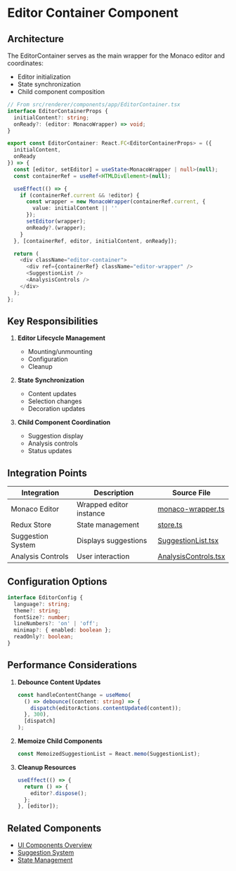 # Editor Container Component

## Architecture
The EditorContainer serves as the main wrapper for the Monaco editor and coordinates:
- Editor initialization
- State synchronization
- Child component composition

```typescript
// From src/renderer/components/app/EditorContainer.tsx
interface EditorContainerProps {
  initialContent?: string;
  onReady?: (editor: MonacoWrapper) => void;
}

export const EditorContainer: React.FC<EditorContainerProps> = ({
  initialContent,
  onReady
}) => {
  const [editor, setEditor] = useState<MonacoWrapper | null>(null);
  const containerRef = useRef<HTMLDivElement>(null);

  useEffect(() => {
    if (containerRef.current && !editor) {
      const wrapper = new MonacoWrapper(containerRef.current, {
        value: initialContent || ''
      });
      setEditor(wrapper);
      onReady?.(wrapper);
    }
  }, [containerRef, editor, initialContent, onReady]);

  return (
    <div className="editor-container">
      <div ref={containerRef} className="editor-wrapper" />
      <SuggestionList />
      <AnalysisControls />
    </div>
  );
};
```

## Key Responsibilities
1. **Editor Lifecycle Management**
   - Mounting/unmounting
   - Configuration
   - Cleanup

2. **State Synchronization**
   - Content updates
   - Selection changes
   - Decoration updates

3. **Child Component Coordination**
   - Suggestion display
   - Analysis controls
   - Status updates

## Integration Points
| Integration | Description | Source File |
|-------------|-------------|-------------|
| Monaco Editor | Wrapped editor instance | [monaco-wrapper.ts](../src/renderer/editor/monaco-wrapper.ts) |
| Redux Store | State management | [store.ts](../src/renderer/state/store.ts) |
| Suggestion System | Displays suggestions | [SuggestionList.tsx](../src/renderer/components/suggestions/SuggestionList.tsx) |
| Analysis Controls | User interaction | [AnalysisControls.tsx](../src/renderer/components/suggestions/AnalysisControls.tsx) |

## Configuration Options
```typescript
interface EditorConfig {
  language?: string;
  theme?: string;
  fontSize?: number;
  lineNumbers?: 'on' | 'off';
  minimap?: { enabled: boolean };
  readOnly?: boolean;
}
```

## Performance Considerations
1. **Debounce Content Updates**
   ```typescript
   const handleContentChange = useMemo(
     () => debounce((content: string) => {
       dispatch(editorActions.contentUpdated(content));
     }, 300),
     [dispatch]
   );
   ```

2. **Memoize Child Components**
   ```typescript
   const MemoizedSuggestionList = React.memo(SuggestionList);
   ```

3. **Cleanup Resources**
   ```typescript
   useEffect(() => {
     return () => {
       editor?.dispose();
     };
   }, [editor]);
   ```

## Related Components
- [UI Components Overview](./overview.md)
- [Suggestion System](./suggestion-system.md)
- [State Management](../editor/state-management.md)